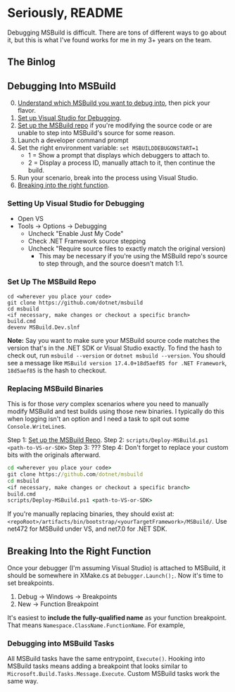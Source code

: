 # Seriously, README
Debugging MSBuild is difficult. There are tons of different ways to go about it, but this is what I've found works for me in my 3+ years on the team.

## The Binlog

## Debugging Into MSBuild
0. [Understand which MSBuild you want to debug into](..\the-flavors-of-msbuild\README.md), then pick your flavor.
1. [Set up Visual Studio for Debugging]().
1. [Set up the MSBuild repo]() if you're modifying the source code or are unable to step into MSBuild's source for some reason.
1. Launch a developer command prompt
1. Set the right environment variable: `set MSBUILDDEBUGONSTART=1`
    - 1 = Show a prompt that displays which debuggers to attach to.
    - 2 = Display a process ID, manually attach to it, then continue the build.
1. Run your scenario, break into the process using Visual Studio.
1. [Breaking into the right function]().

### Setting Up Visual Studio for Debugging
- Open VS
- Tools -> Options -> Debugging
    - Uncheck "Enable Just My Code"
    - Check .NET Framework source stepping
    - Uncheck "Require source files to exactly match the original version)
        - This may be necessary if you're using the MSBuild repo's source to step through, and the source doesn't match 1:1.

### Set Up The MSBuild Repo
```
cd <wherever you place your code>
git clone https://github.com/dotnet/msbuild
cd msbuild
<if necessary, make changes or checkout a specific branch>
build.cmd
devenv MSBuild.Dev.slnf
```

**Note:** Say you want to make sure your MSBuild source code matches the version that's in the .NET SDK or Visual Studio exactly. To find the hash to check out, run `msbuild --version` or `dotnet msbuild --version`. You should see a message like `MSBuild version 17.4.0+18d5aef85 for .NET Framework`, `18d5aef85` is the hash to checkout.

### Replacing MSBuild Binaries
This is for those _very_ complex scenarios where you need to manually modify MSBuild and test builds using those new binaries. I typically do this when logging isn't an option and I need a task to spit out some `Console.WriteLine`s.

Step 1: [Set up the MSBuild Repo]().
Step 2: `scripts/Deploy-MSBuild.ps1 <path-to-VS-or-SDK>`
Step 3: ???
Step 4: Don't forget to replace your custom bits with the originals afterward.

```cmd
cd <wherever you place your code>
git clone https://github.com/dotnet/msbuild
cd msbuild
<if necessary, make changes or checkout a specific branch>
build.cmd
scripts/Deploy-MSBuild.ps1 <path-to-VS-or-SDK>
```

If you're manually replacing binaries, they should exist at: `<repoRoot>/artifacts/bin/bootstrap/<yourTargetFramework>/MSBuild/`. Use net472 for MSBuild under VS, and net7.0 for .NET SDK.

## Breaking Into the Right Function
Once your debugger (I'm assuming Visual Studio) is attached to MSBuild, it should be somewhere in XMake.cs at `Debugger.Launch();`. Now it's time to set breakpoints.

1. Debug -> Windows -> Breakpoints
1. New -> Function Breakpoint

It's easiest to **include the fully-qualified name** as your function breakpoint. That means `Namespace.ClassName.FunctionName`. For example, 


### Debugging into MSBuild Tasks
All MSBuild tasks have the same entrypoint, `Execute()`. Hooking into MSBuild tasks means adding a breakpoint that looks similar to `Microsoft.Build.Tasks.Message.Execute`. Custom MSBuild tasks work the same way.